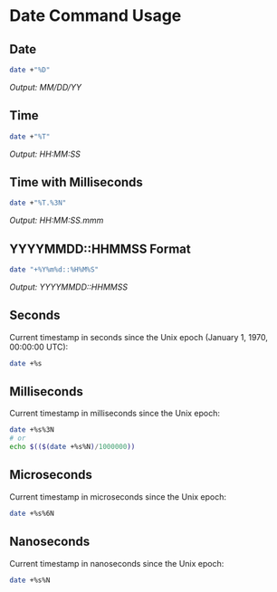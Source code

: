 # Date Command Usage

## Date

```bash
date +"%D"
```
*Output: MM/DD/YY*

## Time

```bash
date +"%T"
```
*Output: HH:MM:SS*

## Time with Milliseconds

```bash
date +"%T.%3N"
```
*Output: HH:MM:SS.mmm*

## YYYYMMDD::HHMMSS Format

```bash
date "+%Y%m%d::%H%M%S"
```
*Output: YYYYMMDD::HHMMSS*

## Seconds

Current timestamp in seconds since the Unix epoch (January 1, 1970, 00:00:00 UTC):

```bash
date +%s
```

## Milliseconds

Current timestamp in milliseconds since the Unix epoch:

```bash
date +%s%3N
# or
echo $(($(date +%s%N)/1000000))
```

## Microseconds

Current timestamp in microseconds since the Unix epoch:

```bash
date +%s%6N
```

## Nanoseconds

Current timestamp in nanoseconds since the Unix epoch:

```bash
date +%s%N
```
